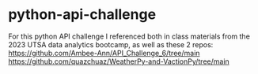 # python-api-challenge

For this python API challenge I referenced both in class materials from the 2023 UTSA data analytics bootcamp, as well as these 2 repos:
https://github.com/Ambee-Ann/API_Challenge_6/tree/main
https://github.com/quazchuaz/WeatherPy-and-VactionPy/tree/main
